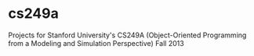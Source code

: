 cs249a
======

Projects for Stanford University's CS249A (Object-Oriented Programming from a Modeling and Simulation Perspective) Fall 2013
